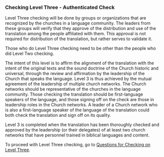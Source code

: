 
### Checking Level Three - Authenticated Check

Level Three checking will be done by groups or organizations that are recognized by the churches in a language community. The leaders from these groups will verify that they approve of the distribution and use of the translation among the people affiliated with them. This approval is not required for distribution of the translation, but rather serves to validate it.

Those who do Level Three checking need to be other than the people who did Level Two checking.

The intent of this level is to affirm the alignment of the translation with the intent of the original texts and the sound doctrine of the Church historic and universal, through the review and affirmation by the leadership of the Church that speaks the language. Level 3 is thus achieved by the mutual agreement of the leadership of multiple church networks. The Church networks should be representative of the churches in the language community. Those checking the translation should be first-language speakers of the language, and those signing off on the check are those in leadership roles in the Church networks. A leader of a Church network who is also a first-language speaker of the language of the translation could both check the translation and sign off on its quality. 

Level 3 is completed when the translation has been thoroughly checked and approved by the leadership (or their delegates) of at least two church networks that have personnel trained in biblical languages and content.

To proceed with Level Three checking, go to [Questions for Checking on Level Three](../level3-questions/01.md).
